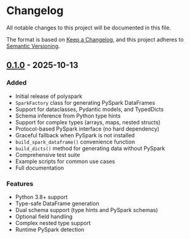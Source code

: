 # Changelog

All notable changes to this project will be documented in this file.

The format is based on [Keep a Changelog](https://keepachangelog.com/en/1.0.0/),
and this project adheres to [Semantic Versioning](https://semver.org/spec/v2.0.0.html).

## [0.1.0] - 2025-10-13

### Added
- Initial release of polyspark
- `SparkFactory` class for generating PySpark DataFrames
- Support for dataclasses, Pydantic models, and TypedDicts
- Schema inference from Python type hints
- Support for complex types (arrays, maps, nested structs)
- Protocol-based PySpark interface (no hard dependency)
- Graceful fallback when PySpark is not installed
- `build_spark_dataframe()` convenience function
- `build_dicts()` method for generating data without PySpark
- Comprehensive test suite
- Example scripts for common use cases
- Full documentation

### Features
- Python 3.8+ support
- Type-safe DataFrame generation
- Dual schema support (type hints and PySpark schemas)
- Optional field handling
- Complex nested type support
- Runtime PySpark detection

[0.1.0]: https://github.com/odosmatthews/polyspark/releases/tag/v0.1.0

